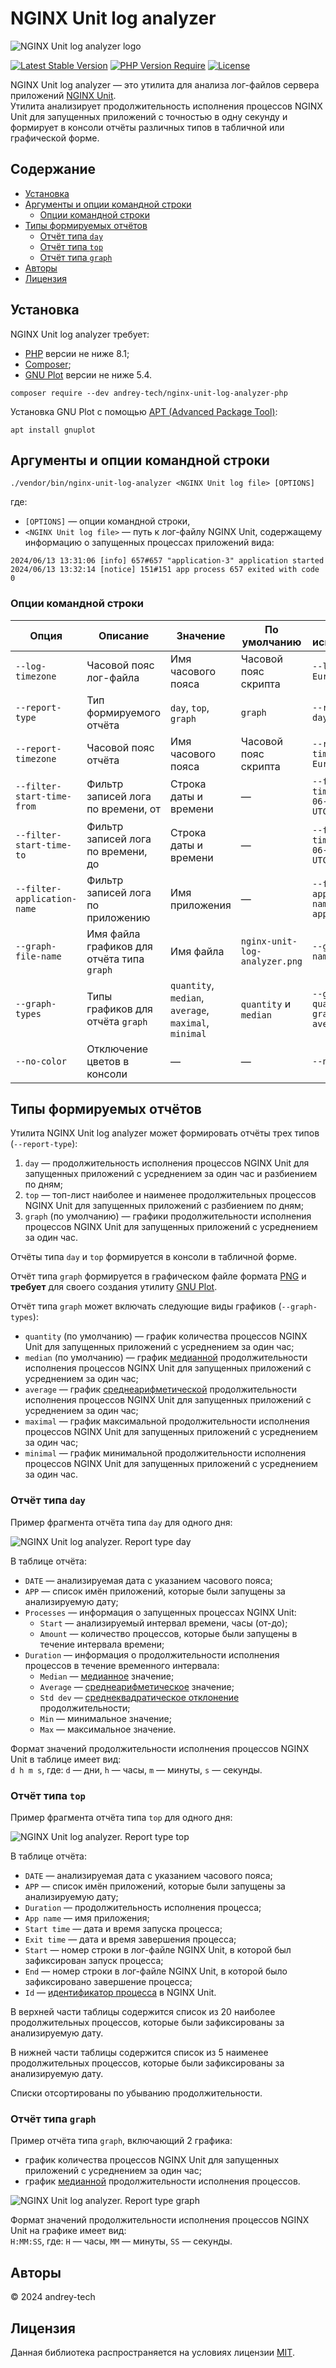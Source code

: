 # NGINX Unit log analyzer

![NGINX Unit log analyzer logo](./assets/nginx-unit-log-analyzer-logo.png)

[![Latest Stable Version](https://poser.pugx.org/andrey-tech/nginx-unit-log-analyzer-php/v)](https://packagist.org/packages/andrey-tech/nginx-unit-log-analyzer-php)
[![PHP Version Require](https://poser.pugx.org/andrey-tech/nginx-unit-log-analyzer-php/require/php)](https://packagist.org/packages/andrey-tech/nginx-unit-log-analyzer-php)
[![License](https://poser.pugx.org/andrey-tech/nginx-unit-log-analyzer-php/license)](https://packagist.org/packages/andrey-tech/nginx-unit-log-analyzer-php)

NGINX Unit log analyzer — это утилита для анализа лог-файлов сервера приложений [NGINX Unit](https://unit.nginx.org/).  
Утилита анализирует продолжительность исполнения процессов NGINX Unit для запущенных приложений с точностью в одну секунду
и формирует в консоли отчёты различных типов в табличной или графической форме.

## Содержание

<!-- MarkdownTOC levels="1,2,3,4,5,6" autoanchor="true" autolink="true" -->

- [Установка](#%D0%A3%D1%81%D1%82%D0%B0%D0%BD%D0%BE%D0%B2%D0%BA%D0%B0)
- [Аргументы и опции командной строки](#%D0%90%D1%80%D0%B3%D1%83%D0%BC%D0%B5%D0%BD%D1%82%D1%8B-%D0%B8-%D0%BE%D0%BF%D1%86%D0%B8%D0%B8-%D0%BA%D0%BE%D0%BC%D0%B0%D0%BD%D0%B4%D0%BD%D0%BE%D0%B9-%D1%81%D1%82%D1%80%D0%BE%D0%BA%D0%B8)
    - [Опции командной строки](#%D0%9E%D0%BF%D1%86%D0%B8%D0%B8-%D0%BA%D0%BE%D0%BC%D0%B0%D0%BD%D0%B4%D0%BD%D0%BE%D0%B9-%D1%81%D1%82%D1%80%D0%BE%D0%BA%D0%B8)
- [Типы формируемых отчётов](#%D0%A2%D0%B8%D0%BF%D1%8B-%D1%84%D0%BE%D1%80%D0%BC%D0%B8%D1%80%D1%83%D0%B5%D0%BC%D1%8B%D1%85-%D0%BE%D1%82%D1%87%D1%91%D1%82%D0%BE%D0%B2)
    - [Отчёт типа `day`](#%D0%9E%D1%82%D1%87%D1%91%D1%82-%D1%82%D0%B8%D0%BF%D0%B0-day)
    - [Отчёт типа `top`](#%D0%9E%D1%82%D1%87%D1%91%D1%82-%D1%82%D0%B8%D0%BF%D0%B0-top)
    - [Отчёт типа `graph`](#%D0%9E%D1%82%D1%87%D1%91%D1%82-%D1%82%D0%B8%D0%BF%D0%B0-graph)
- [Авторы](#%D0%90%D0%B2%D1%82%D0%BE%D1%80%D1%8B)
- [Лицензия](#%D0%9B%D0%B8%D1%86%D0%B5%D0%BD%D0%B7%D0%B8%D1%8F)

<!-- /MarkdownTOC -->

<a id="%D0%A3%D1%81%D1%82%D0%B0%D0%BD%D0%BE%D0%B2%D0%BA%D0%B0"></a>
## Установка

NGINX Unit log analyzer требует:
 * [PHP](https://www.php.net/) версии не ниже 8.1;
 * [Composer](https://getcomposer.org/);
 * [GNU Plot](http://www.gnuplot.info/) версии не ниже 5.4. 

```shell
composer require --dev andrey-tech/nginx-unit-log-analyzer-php
```

Установка GNU Plot с помощью [APT (Advanced Package Tool)](https://en.wikipedia.org/wiki/APT_(software)):
```shell
apt install gnuplot
````

<a id="%D0%90%D1%80%D0%B3%D1%83%D0%BC%D0%B5%D0%BD%D1%82%D1%8B-%D0%B8-%D0%BE%D0%BF%D1%86%D0%B8%D0%B8-%D0%BA%D0%BE%D0%BC%D0%B0%D0%BD%D0%B4%D0%BD%D0%BE%D0%B9-%D1%81%D1%82%D1%80%D0%BE%D0%BA%D0%B8"></a>
## Аргументы и опции командной строки

```shell
./vendor/bin/nginx-unit-log-analyzer <NGINX Unit log file> [OPTIONS]
```
где:

* `[OPTIONS]` — опции командной строки,
* `<NGINX Unit log file>` — путь к лог-файлу NGINX Unit, содержащему информацию о запущенных процессах приложений вида:
 

```log
2024/06/13 13:31:06 [info] 657#657 "application-3" application started
2024/06/13 13:32:14 [notice] 151#151 app process 657 exited with code 0
```

<a id="%D0%9E%D0%BF%D1%86%D0%B8%D0%B8-%D0%BA%D0%BE%D0%BC%D0%B0%D0%BD%D0%B4%D0%BD%D0%BE%D0%B9-%D1%81%D1%82%D1%80%D0%BE%D0%BA%D0%B8"></a>
### Опции командной строки

| Опция                       | Описание                                   | Значение                                              | По умолчанию                  | Пример использования                               |
|-----------------------------|--------------------------------------------|-------------------------------------------------------|-------------------------------|----------------------------------------------------|
| `--log-timezone`            | Часовой пояс лог-файла                     | Имя часового пояса                                    | Часовой пояс скрипта          | `--log-timezone Europe/Moscow`                     |
| `--report-type`             | Тип формируемого отчёта                    | `day`, `top`, `graph`                                 | `graph`                       | `--report-type day`                                |
| `--report-timezone`         | Часовой пояс отчёта                        | Имя часового пояса                                    | Часовой пояс скрипта          | `--report-timezone Europe/Moscow`                  |
| `--filter-start-time-from`  | Фильтр записей лога по времени, от         | Строка даты и времени                                 | —                             | `--filter-start-time-from 2024-06-17 00:00:00 UTC` |
| `--filter-start-time-to`    | Фильтр записей лога по времени, до         | Строка даты и времени                                 | —                             | `--filter-start-time-to 2024-06-17 23:59:59 UTC`   |
| `--filter-application-name` | Фильтр записей лога по приложению          | Имя приложения                                        | —                             | `--filter-application-name application-1`          |
| `--graph-file-name`         | Имя файла графиков для отчёта типа `graph` | Имя файла                                             | `nginx-unit-log-analyzer.png` | `--graph-file-name unit.png`                       |
| `--graph-types`             | Типы графиков для отчёта `graph`           | `quantity`, `median`, `average`, `maximal`, `minimal` | `quantity` и `median`         | `--graph-types quantity --graph-types average`     |
| `--no-color`                | Отключение цветов в консоли                | —                                                     | —                             | `--no-color`                                       |

<a id="%D0%A2%D0%B8%D0%BF%D1%8B-%D1%84%D0%BE%D1%80%D0%BC%D0%B8%D1%80%D1%83%D0%B5%D0%BC%D1%8B%D1%85-%D0%BE%D1%82%D1%87%D1%91%D1%82%D0%BE%D0%B2"></a>
## Типы формируемых отчётов

Утилита NGINX Unit log analyzer может формировать отчёты трех типов (`--report-type`):

1. `day` — продолжительность исполнения процессов NGINX Unit для запущенных приложений с усреднением за один час и разбиением по дням;    
2. `top` — топ-лист наиболее и наименее продолжительных процессов NGINX Unit для запущенных приложений с разбиением по дням;
3. `graph` (по умолчанию) — графики продолжительности исполнения процессов NGINX Unit для запущенных приложений с усреднением за один час. 

Отчёты типа `day` и `top` формируется в консоли в табличной форме.

Отчёт типа `graph` формируется в графическом файле формата [PNG](https://en.wikipedia.org/wiki/PNG) 
и **требует** для своего создания утилиту [GNU Plot](http://www.gnuplot.info/).

Отчёт типа `graph` может включать следующие виды графиков (`--graph-types`):

* `quantity` (по умолчанию) — график количества процессов NGINX Unit для запущенных приложений с усреднением за один час; 
* `median` (по умолчанию) — график [медианной](https://en.wikipedia.org/wiki/Median) продолжительности исполнения процессов NGINX Unit для запущенных приложений с усреднением за один час;
* `average` — график [среднеарифметической](https://en.wikipedia.org/wiki/Arithmetic_mean) продолжительности исполнения процессов NGINX Unit для запущенных приложений с усреднением за один час; 
* `maximal` — график максимальной продолжительности исполнения процессов NGINX Unit для запущенных приложений с усреднением за один час; 
* `minimal` — график минимальной продолжительности исполнения процессов NGINX Unit для запущенных приложений с усреднением за один час.

<a id="%D0%9E%D1%82%D1%87%D1%91%D1%82-%D1%82%D0%B8%D0%BF%D0%B0-day"></a>
### Отчёт типа `day`

Пример фрагмента отчёта типа `day` для одного дня:

![NGINX Unit log analyzer. Report type `day`](./assets/nginx-unit-log-analyzer-report-type-day.png)

В таблице отчёта:

* `DATE` — анализируемая дата с указанием часового пояса;
* `APP` — список имён приложений, которые были запущены за анализируемую дату;
* `Processes` — информация о запущенных процессах NGINX Unit: 
  - `Start` — анализируемый интервал времени, часы (от-до);
  - `Amount` — количество процессов, которые были запущены в течение интервала времени;
* `Duration` — информация о продолжительности исполнения процессов в течение временного интервала:
  - `Median` — [медианное](https://en.wikipedia.org/wiki/Median) значение;
  - `Average` — [среднеарифметическое](https://en.wikipedia.org/wiki/Arithmetic_mean) значение;
  - `Std dev` — [среднеквадратическое отклонение](https://en.wikipedia.org/wiki/Standard_deviation) продолжительности;
  - `Min` — минимальное значение;
  - `Max` — максимальное значение.

Формат значений продолжительности исполнения процессов NGINX Unit в таблице имеет вид:  
`d h m s`, где: `d` — дни, `h` — часы, `m` — минуты, `s` — секунды.
 
<a id="%D0%9E%D1%82%D1%87%D1%91%D1%82-%D1%82%D0%B8%D0%BF%D0%B0-top"></a>
### Отчёт типа `top`

Пример фрагмента отчёта типа `top` для одного дня:

![NGINX Unit log analyzer. Report type `top`](./assets/nginx-unit-log-analyzer-report-type-top.png)

В таблице отчёта:

* `DATE` — анализируемая дата с указанием часового пояса;
* `APP` — список имён приложений, которые были запущены за анализируемую дату;
* `Duration` — продолжительность исполнения процесса;
* `App name` — имя приложения; 
* `Start time` — дата и время запуска процесса;
* `Exit time` — дата и время завершения процесса;
* `Start` — номер строки в лог-файле NGINX Unit, в которой был зафиксирован запуск процесса;
* `End` — номер строки в лог-файле NGINX Unit, в которой было зафиксировано завершение процесса;
* `Id` — [идентификатор процесса](https://en.wikipedia.org/wiki/Process_identifier) в NGINХ Unit.
  
В верхней части таблицы содержится список из 20 наиболее продолжительных процессов,
которые были зафиксированы за анализируемую дату.

В нижней части таблицы содержится список из 5 наименее продолжительных процессов,
которые были зафиксированы за анализируемую дату.

Списки отсортированы по убыванию продолжительности.

<a id="%D0%9E%D1%82%D1%87%D1%91%D1%82-%D1%82%D0%B8%D0%BF%D0%B0-graph"></a>
### Отчёт типа `graph`

Пример отчёта типа `graph`, включающий 2 графика: 

* график количества процессов NGINX Unit для запущенных приложений с усреднением за один час; 
* график [медианной](https://en.wikipedia.org/wiki/Median) продолжительности исполнения процессов.

![NGINX Unit log analyzer. Report type `graph`](./assets/nginx-unit-log-analyzer-logo.png)

Формат значений продолжительности исполнения процессов NGINX Unit на графике имеет вид:  
`H:MM:SS`, где: `H` — часы, `MM` — минуты, `SS` — секунды.

<a id="%D0%90%D0%B2%D1%82%D0%BE%D1%80%D1%8B"></a>
## Авторы

© 2024 andrey-tech

<a id="%D0%9B%D0%B8%D1%86%D0%B5%D0%BD%D0%B7%D0%B8%D1%8F"></a>
## Лицензия

Данная библиотека распространяется на условиях лицензии [MIT](./LICENSE).
